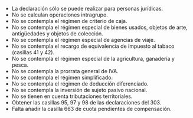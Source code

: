 - La declaración sólo se puede realizar para personas jurídicas.
- No se calculan operaciones intragrupo.
- No se contempla el régimen de criterio de caja.
- No se contempla el régimen especial de bienes usados, objetos de arte,
  antigüedades y objetos de colección.
- No se contempla el régimen especial de agencias de viaje.
- No se contempla el recargo de equivalencia de impuesto al tabaco
  (casillas 41 y 42).
- No se contempla el régimen especial de la agricultura, ganadería y
  pesca.
- No se contempla la prorrata general de IVA.
- No se contempla el régimen simplificado.
- No se contempla el régimen de deducción diferenciado.
- No se contempla la inversión de sujeto pasivo nacional.
- No se tienen en cuenta tributaciones territoriales.
- Obtener las casillas 95, 97 y 98 de las declaraciones del 303.
- Falta añadir la casilla 663 de cuota pendientes de compensación.
